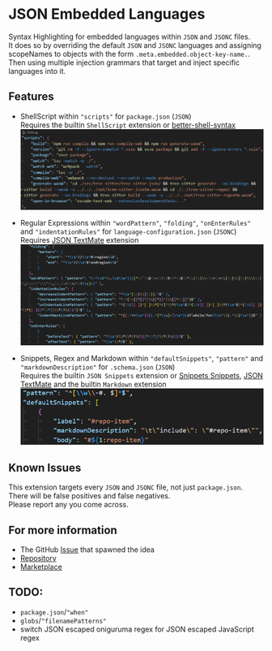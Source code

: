 # JSON Embedded Languages
Syntax Highlighting for embedded languages within `JSON` and `JSONC` files.  
It does so by overriding the default `JSON` and `JSONC` languages and assigning scopeNames to objects with the form `.meta.embedded.object-key-name.`.  
Then using multiple injection grammars that target and inject specific languages into it.  


## Features
* ShellScript within `"scripts"` for `package.json` (`JSON`)  
  Requires the builtin `ShellScript` extension or [better-shell-syntax](https://marketplace.visualstudio.com/items?itemName=jeff-hykin.better-shellscript-syntax)  
![Example `package.json`](images/Example-Scripts.png)

* Regular Expressions within `"wordPattern"`, `"folding"`, `"onEnterRules"` and `"indentationRules"` for `language-configuration.json` (`JSONC`)  
  Requires [JSON TextMate](https://marketplace.visualstudio.com/items?itemName=RedCMD.tmlanguage-syntax-highlighter) extension  
![Example `language-configuration.json`](images/Example-language-configuration.png)

* Snippets, Regex and Markdown within `"defaultSnippets"`, `"pattern"` and `"markdownDescription"` for `.schema.json` (`JSON`)  
  Requires the builtin `JSON Snippets` extension or [Snippets Snippets](https://marketplace.visualstudio.com/items?itemName=RedCMD.snippets-snippets), [JSON TextMate](https://marketplace.visualstudio.com/items?itemName=RedCMD.tmlanguage-syntax-highlighter) and the builtin `Markdown` extension  
![Example `schema.json`](images/Example-schema.png)


## Known Issues

This extension targets every `JSON` and `JSONC` file, not just `package.json`.  
There will be false positives and false negatives.  
Please report any you come across.  


## For more information

* The GitHub [Issue](https://github.com/microsoft/vscode/issues/224581) that spawned the idea
* [Repository](https://github.com/RedCMD/JSON-Embedded-Languages)
* [Marketplace](https://marketplace.visualstudio.com/items?itemName=RedCMD.json-embedded-languages)


## TODO:
* `package.json`/`"when"`
* `globs`/`"filenamePatterns"`
* switch JSON escaped oniguruma regex for JSON escaped JavaScript regex
